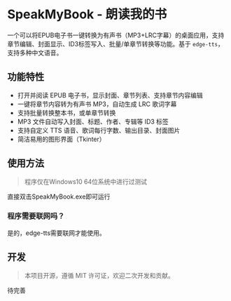 # SpeakMyBook - 朗读我的书

一个可以将EPUB电子书一键转换为有声书（MP3+LRC字幕）的桌面应用，支持章节编辑、封面显示、ID3标签写入、批量/单章节转换等功能。基于 `edge-tts`，支持多种中文语音。

## 功能特性

- 打开并阅读 EPUB 电子书，显示封面、章节列表、支持章节内容编辑
- 一键将章节内容转为有声书 MP3，自动生成 LRC 歌词字幕
- 支持批量转换整本书，或单章节转换
- MP3 文件自动写入封面、标题、作者、专辑等 ID3 标签
- 支持自定义 TTS 语音、歌词每行字数、输出目录、封面图片
- 简洁易用的图形界面（Tkinter）

## 使用方法

> 程序仅在Windows10 64位系统中进行过测试

直接双击SpeakMyBook.exe即可运行

### 程序需要联网吗？

是的，edge-tts需要联网才能使用。

## 开发

> 本项目开源，遵循 MIT 许可证，欢迎二次开发和贡献。

待完善




